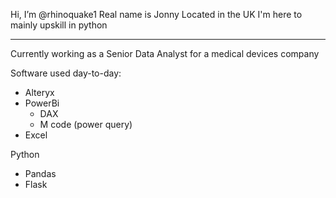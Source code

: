 Hi, I’m @rhinoquake1
Real name is Jonny
Located in the UK
I'm here to mainly upskill in python

---

Currently working as a Senior Data Analyst for a medical devices company

Software used day-to-day:
 - Alteryx
 - PowerBi
   - DAX
   - M code (power query)
 - Excel
 
 Python
  - Pandas
  - Flask
